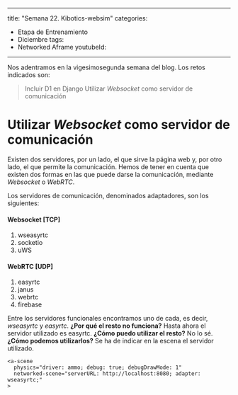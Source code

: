 
---
title: "Semana 22. Kibotics-websim"
categories:
  - Etapa de Entrenamiento
  - Diciembre
tags:
  - Networked Aframe
youtubeId: 
---

Nos adentramos en la vigesimosegunda semana del blog. Los retos indicados son:

> Incluir D1 en Django
> Utilizar *Websocket* como servidor de comunicación

# Utilizar *Websocket* como servidor de comunicación

Existen dos servidores, por un lado, el que sirve la página web y, por otro lado, el que permite la comunicación. Hemos de tener en cuenta que existen dos formas en las que puede darse la comunicación, mediante *Websocket* o *WebRTC*. 

Los servidores de comunicación, denominados adaptadores, son los siguientes:

#### Websocket [TCP]

1. wseasyrtc
2. socketio
3. uWS

#### WebRTC [UDP]

1. easyrtc
2. janus
3. webrtc
4. firebase

Entre los servidores funcionales encontramos uno de cada, es decir, *wseasyrtc* y *easyrtc*. **¿Por qué el resto no funciona?** Hasta ahora el servidor utilizado es easyrtc. **¿Cómo puedo utilizar el resto?** No lo sé. **¿Cómo podemos utilizarlos?** Se ha de indicar en la escena el servidor utilizado.

    <a-scene
      physics="driver: ammo; debug: true; debugDrawMode: 1"
      networked-scene="serverURL: http://localhost:8080; adapter: wseasyrtc;"
    >

